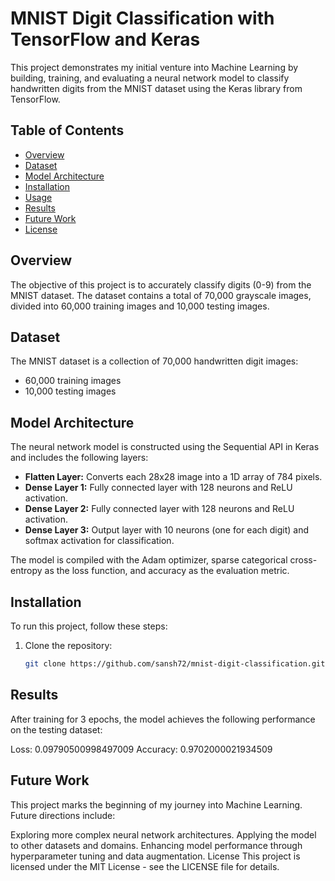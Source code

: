 # MNIST Digit Classification with TensorFlow and Keras

This project demonstrates my initial venture into Machine Learning by building, training, and evaluating a neural network model to classify handwritten digits from the MNIST dataset using the Keras library from TensorFlow.

## Table of Contents

- [Overview](#overview)
- [Dataset](#dataset)
- [Model Architecture](#model-architecture)
- [Installation](#installation)
- [Usage](#usage)
- [Results](#results)
- [Future Work](#future-work)
- [License](#license)

## Overview

The objective of this project is to accurately classify digits (0-9) from the MNIST dataset. The dataset contains a total of 70,000 grayscale images, divided into 60,000 training images and 10,000 testing images.

## Dataset

The MNIST dataset is a collection of 70,000 handwritten digit images:
- 60,000 training images
- 10,000 testing images

## Model Architecture

The neural network model is constructed using the Sequential API in Keras and includes the following layers:
- **Flatten Layer:** Converts each 28x28 image into a 1D array of 784 pixels.
- **Dense Layer 1:** Fully connected layer with 128 neurons and ReLU activation.
- **Dense Layer 2:** Fully connected layer with 128 neurons and ReLU activation.
- **Dense Layer 3:** Output layer with 10 neurons (one for each digit) and softmax activation for classification.

The model is compiled with the Adam optimizer, sparse categorical cross-entropy as the loss function, and accuracy as the evaluation metric.

## Installation

To run this project, follow these steps:

1. Clone the repository:
   ```sh
   git clone https://github.com/sansh72/mnist-digit-classification.git

## Results
After training for 3 epochs, the model achieves the following performance on the testing dataset:

Loss: 0.09790500998497009
Accuracy: 0.9702000021934509

## Future Work
This project marks the beginning of my journey into Machine Learning. Future directions include:

Exploring more complex neural network architectures.
Applying the model to other datasets and domains.
Enhancing model performance through hyperparameter tuning and data augmentation.
License
This project is licensed under the MIT License - see the LICENSE file for details.
